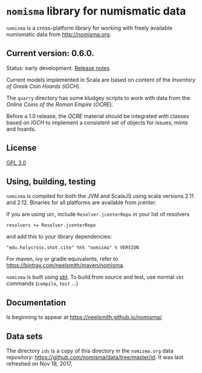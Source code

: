 # `nomisma` library for numismatic data


`nomisma` is a cross-platform library for working with freely available numismatic data from <http://nomisma.org>.

## Current version: **0.6.0**.

Status: early development. [Release notes](releases.md)

Current models implemented in Scala are based on content of the *Inventory of Greek Coin Hoards* (*IGCH*).

The `quarry` directory has some kludgey scripts to work with data from the *Online Coins of the Roman Empire* (*OCRE*).

Before a 1.0 release, the *OCRE* material should be integrated with classes based on *IGCH* to implement a consistent set of objects for issues, mints and hoards.


## License

[GPL 3.0](https://opensource.org/licenses/gpl-3.0.html)

## Using, building, testing

`nomisma` is compiled for both the JVM and ScalaJS using scala versions 2.11 and 2.12.  Binaries for all platforms are available from jcenter.

If you are using `sbt`, include `Resolver.jcenterRepo` in your list of resolvers

    resolvers += Resolver.jcenterRepo

and add this to your library dependencies:

    "edu.holycross.shot.cite" %%% "nomisma" % VERSION


For maven, ivy or gradle equivalents, refer to <https://bintray.com/neelsmith/maven/nomisma>.



`nomisma` is built using [sbt](http://www.scala-sbt.org/). To build from source and test, use normal `sbt` commands (`compile`, `test` ...)

## Documentation

Is beginning to appear at <https://neelsmith.github.io/nomisma/>.


## Data sets

The directory `ids` is a copy of this directory in the `nomisma.org` data repository: <https://github.com/nomisma/data/tree/master/id>.  It was last refreshed on Nov 18, 2017.
